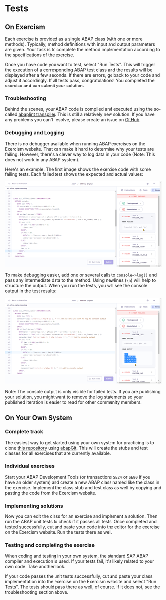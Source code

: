 # Tests

## On Exercism

Each exercise is provided as a single ABAP class (with one or more methods). Typically, method definitions with input and output parameters are given. Your task is to complete the method implementation according to the specifications of the exercise.

Once you have code you want to test, select "Run Tests". This will trigger the execution of a corresponding ABAP test class and the results will be displayed after a few seconds. If there are errors, go back to your code and adjust it accordingly. If all tests pass, congratulations! You completed the exercise and can submit your solution.

### Troubleshooting

Behind the scenes, your ABAP code is compiled and executed using the so-called [abaplint transpiler](https://github.com/abaplint/transpiler). This is still a relatively new solution. If you have any problems you can't resolve, please create an issue on [GitHub](https://github.com/abaplint/transpiler/issues).

### Debugging and Logging

There is no debugger available when running ABAP exercises on the Exercism website. That can make it hard to determine why your tests are failing. However, there's a clever way to log data in your code (Note: This does not work in any ABAP system). 

Here's an [example](https://exercism.org/tracks/abap/exercises/affine-cipher/solutions/mbtools). The first image shows the exercise code with some failing tests. Each failed test shows the expected and actual values:

![exercise without logging](https://github.com/exercism/abap/blob/main/docs/logging_01.png?raw=true)

To make debugging easier, add one or several calls to `console=>log()` and pass any intermediate data to the method. Using newlines (`\n`) will help to structure the output. When you run the tests, you will see the console output in the test results: 

![exercise with logging](https://github.com/exercism/abap/blob/main/docs/logging_02.png?raw=true)

Note: The console output is only visible for failed tests. If you are publishing your solution, you might want to remove the log statements so your published iteration is easier to read for other community members.

## On Your Own System

### Complete track

The easiest way to get started using your own system for practicing is to clone [this repository](https://github.com/exercism/abap) using [abapGit](https://github.com/abapGit/abapGit). This will create the stubs and test classes for all exercises that are currently available.

### Individual exercises

Start your ABAP Development Tools (or transactions `SE24` or `SE80` if you have an older system) and create a new ABAP class named like the class in the exercise. Implement the class stub and test class as well by copying and pasting the code from the Exercism website. 

### Implementing solutions

Now you can edit the class for an exercise and implement a solution. Then run the ABAP unit tests to check if it passes all tests. Once completed and tested successfully, cut and paste your code into the editor for the exercise on the Exercism website. Run the tests there as well. 

### Testing and completing the exercise

When coding and testing in your own system, the standard SAP ABAP compiler and execution is used. If your tests fail, it's likely related to your own code. Take another look. 

If your code passes the unit tests successfully, cut and paste your class implementation into the exercise on the Exercism website and select "Run Tests". The tests should pass there as well, of course. If it does not, see the troubleshooting section above. 
